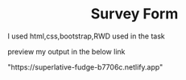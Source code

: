 <h1 style="text-align:center;font-decoration:underline">Survey Form</h1>
<p> I used html,css,bootstrap,RWD used in the task</p>
<p>preview my output in the below link </p>
"https://superlative-fudge-b7706c.netlify.app"

